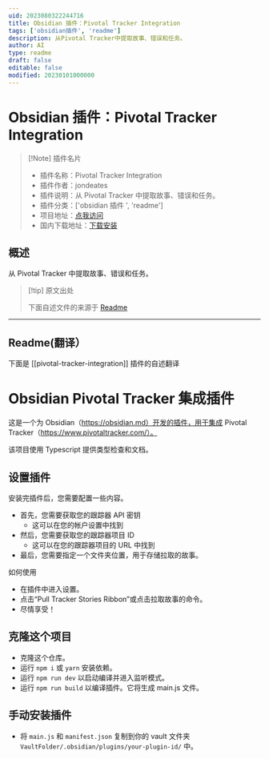 ```yaml
---
uid: 2023080322244716
title: Obsidian 插件：Pivotal Tracker Integration
tags: ['obsidian插件', 'readme']
description: 从Pivotal Tracker中提取故事、错误和任务。
author: AI
type: readme
draft: false
editable: false
modified: 20230101000000
---
```


# Obsidian 插件：Pivotal Tracker Integration

> [!Note] 插件名片
> - 插件名称：Pivotal Tracker Integration
> - 插件作者：jondeates
> - 插件说明：从 Pivotal Tracker 中提取故事、错误和任务。
> - 插件分类：['obsidian 插件 ', 'readme']
> - 项目地址：[点我访问](https://github.com/jonnydeates/obsidian-pivotal-tracker-integration-plugin)
> - 国内下载地址：[下载安装](https://pkmer.cn/products/plugin/pluginMarket/?pivotal-tracker-integration)

## 概述

从 Pivotal Tracker 中提取故事、错误和任务。

> [!tip] 原文出处
>
>下面自述文件的来源于 [Readme](https://ghproxy.net/https://raw.githubusercontent.com/JonnyDeates/obsidian-pivotal-tracker-integration-plugin/main/README.md)
>

---

## Readme(翻译）

下面是 [[pivotal-tracker-integration]] 插件的自述翻译

# Obsidian Pivotal Tracker 集成插件

这是一个为 Obsidian（<https://obsidian.md）开发的插件，用于集成> Pivotal Tracker（<https://www.pivotaltracker.com/）。>

该项目使用 Typescript 提供类型检查和文档。

## 设置插件

安装完插件后，您需要配置一些内容。

- 首先，您需要获取您的跟踪器 API 密钥
  - 这可以在您的帐户设置中找到
- 然后，您需要获取您的跟踪器项目 ID
  - 这可以在您的跟踪器项目的 URL 中找到
- 最后，您需要指定一个文件夹位置，用于存储拉取的故事。

如何使用

- 在插件中进入设置。
- 点击“Pull Tracker Stories Ribbon”或点击拉取故事的命令。
- 尽情享受！

## 克隆这个项目

- 克隆这个仓库。
- 运行 `npm i` 或 `yarn` 安装依赖。
- 运行 `npm run dev` 以启动编译并进入监听模式。
- 运行 `npm run build` 以编译插件。它将生成 main.js 文件。

## 手动安装插件

- 将 `main.js` 和 `manifest.json` 复制到你的 vault 文件夹 `VaultFolder/.obsidian/plugins/your-plugin-id/` 中。



